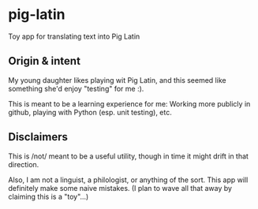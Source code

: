# pig-latin
Toy app for translating text into Pig Latin

## Origin & intent
My young daughter likes playing wit Pig Latin, and this seemed like something
she'd enjoy "testing" for me :).

This is meant to be a learning experience for me:  Working more publicly in
github, playing with Python (esp. unit testing), etc.

## Disclaimers
This is /not/ meant to be a useful utility, though in time it might drift in
that direction.

Also, I am not a linguist, a philologist, or anything of the sort.  This app
will definitely make some naive mistakes.  (I plan to wave all that away by
claiming this is a "toy"...)
